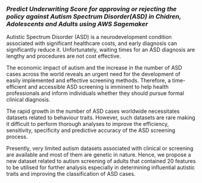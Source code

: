 ### ***Predict Underwriting Score for approving or rejecting the policy against Autism Spectrum Disorder(ASD) in Chidren, Adolescents and Adults using AWS Sagemaker***

Autistic Spectrum Disorder (ASD) is a neurodevelopment condition associated with significant healthcare costs, and early diagnosis can significantly reduce it. Unfortunately, waiting times for an ASD diagnosis are lengthy and procedures are not cost effective.

The economic impact of autism and the increase in the number of ASD cases across the world reveals an urgent need for the development of easily implemented and effective screening methods. Therefore, a time-efficient and accessible ASD screening is imminent to help health professionals and inform individuals whether they should pursue formal clinical diagnosis.

The rapid growth in the number of ASD cases worldwide necessitates datasets related to behaviour traits. However, such datasets are rare making it difficult to perform thorough analyses to improve the efficiency, sensitivity, specificity and predictive accuracy of the ASD screening process.

Presently, very limited autism datasets associated with clinical or screening are available and most of them are genetic in nature. Hence, we propose a new dataset related to autism screening of adults that contained 20 features to be utilised for further analysis especially in determining influential autistic traits and improving the classification of ASD cases.
